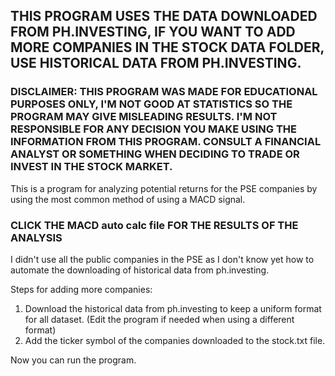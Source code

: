 ## THIS PROGRAM USES THE DATA DOWNLOADED FROM PH.INVESTING, IF YOU WANT TO ADD MORE COMPANIES IN THE STOCK DATA FOLDER, USE HISTORICAL DATA FROM PH.INVESTING.

### DISCLAIMER: THIS PROGRAM WAS MADE FOR EDUCATIONAL PURPOSES ONLY, I'M NOT GOOD AT STATISTICS SO THE PROGRAM MAY GIVE MISLEADING RESULTS. I'M NOT RESPONSIBLE FOR ANY DECISION YOU MAKE USING THE INFORMATION FROM THIS PROGRAM. CONSULT A FINANCIAL ANALYST OR SOMETHING WHEN DECIDING TO TRADE OR INVEST IN THE STOCK MARKET.
This is a program for analyzing potential returns for the PSE companies by using the most common method of using a MACD signal.

### CLICK  THE MACD auto calc file FOR THE RESULTS OF THE ANALYSIS

I didn't use all the public companies in the PSE as I don't know yet how to automate the downloading of historical data from ph.investing.

Steps for adding more companies:
  1. Download the historical data from ph.investing to keep a uniform format for all dataset. (Edit the program if needed when using a different format)
  2. Add the ticker symbol of the companies downloaded to the stock.txt file.

Now you can run the program.
